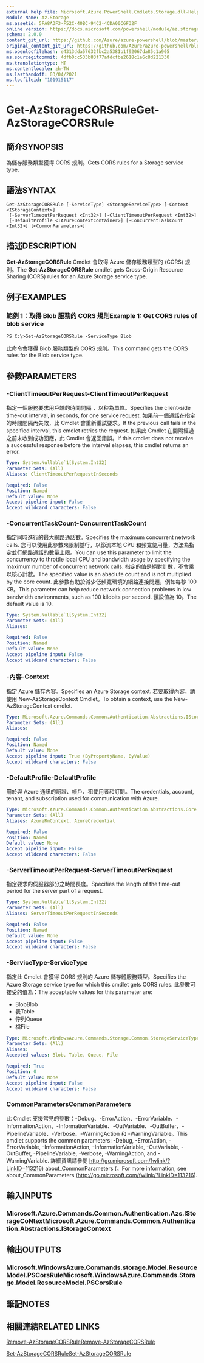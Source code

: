 ```yaml
---
external help file: Microsoft.Azure.PowerShell.Cmdlets.Storage.dll-Help.xml
Module Name: Az.Storage
ms.assetid: 5FA8A3F3-F52C-40BC-94C2-4CDA00C6F32F
online version: https://docs.microsoft.com/powershell/module/az.storage/get-azstoragecorsrule
schema: 2.0.0
content_git_url: https://github.com/Azure/azure-powershell/blob/master/src/Storage/Storage.Management/help/Get-AzStorageCORSRule.md
original_content_git_url: https://github.com/Azure/azure-powershell/blob/master/src/Storage/Storage.Management/help/Get-AzStorageCORSRule.md
ms.openlocfilehash: e4313dda57632fbc2a5381b1f92067da85c1a905
ms.sourcegitcommit: 4dfb0cc533b83f77afdcfbe2618c1e6c8d221330
ms.translationtype: MT
ms.contentlocale: zh-TW
ms.lasthandoff: 03/04/2021
ms.locfileid: "101915117"
---
```

# <span data-ttu-id="4c8ac-101">Get-AzStorageCORSRule</span><span class="sxs-lookup"><span data-stu-id="4c8ac-101">Get-AzStorageCORSRule</span></span>

## <span data-ttu-id="4c8ac-102">簡介</span><span class="sxs-lookup"><span data-stu-id="4c8ac-102">SYNOPSIS</span></span>
<span data-ttu-id="4c8ac-103">為儲存服務類型獲得 CORS 規則。</span><span class="sxs-lookup"><span data-stu-id="4c8ac-103">Gets CORS rules for a Storage service type.</span></span>

## <span data-ttu-id="4c8ac-104">語法</span><span class="sxs-lookup"><span data-stu-id="4c8ac-104">SYNTAX</span></span>

```
Get-AzStorageCORSRule [-ServiceType] <StorageServiceType> [-Context <IStorageContext>]
 [-ServerTimeoutPerRequest <Int32>] [-ClientTimeoutPerRequest <Int32>]
 [-DefaultProfile <IAzureContextContainer>] [-ConcurrentTaskCount <Int32>] [<CommonParameters>]
```

## <span data-ttu-id="4c8ac-105">描述</span><span class="sxs-lookup"><span data-stu-id="4c8ac-105">DESCRIPTION</span></span>
<span data-ttu-id="4c8ac-106">**Get-AzStorageCORSRule** Cmdlet 會取得 Azure 儲存服務類型的 (CORS) 規則。</span><span class="sxs-lookup"><span data-stu-id="4c8ac-106">The **Get-AzStorageCORSRule** cmdlet gets Cross-Origin Resource Sharing (CORS) rules for an Azure Storage service type.</span></span>

## <span data-ttu-id="4c8ac-107">例子</span><span class="sxs-lookup"><span data-stu-id="4c8ac-107">EXAMPLES</span></span>

### <span data-ttu-id="4c8ac-108">範例 1：取得 Blob 服務的 CORS 規則</span><span class="sxs-lookup"><span data-stu-id="4c8ac-108">Example 1: Get CORS rules of blob service</span></span>
```
PS C:\>Get-AzStorageCORSRule -ServiceType Blob
```

<span data-ttu-id="4c8ac-109">此命令會獲得 Blob 服務類型的 CORS 規則。</span><span class="sxs-lookup"><span data-stu-id="4c8ac-109">This command gets the CORS rules for the Blob service type.</span></span>

## <span data-ttu-id="4c8ac-110">參數</span><span class="sxs-lookup"><span data-stu-id="4c8ac-110">PARAMETERS</span></span>

### <span data-ttu-id="4c8ac-111">-ClientTimeoutPerRequest</span><span class="sxs-lookup"><span data-stu-id="4c8ac-111">-ClientTimeoutPerRequest</span></span>
<span data-ttu-id="4c8ac-112">指定一個服務要求用戶端的時間間隔 ，以秒為單位。</span><span class="sxs-lookup"><span data-stu-id="4c8ac-112">Specifies the client-side time-out interval, in seconds, for one service request.</span></span>
<span data-ttu-id="4c8ac-113">如果前一個通話在指定的時間間隔內失敗，此 Cmdlet 會重新重試要求。</span><span class="sxs-lookup"><span data-stu-id="4c8ac-113">If the previous call fails in the specified interval, this cmdlet retries the request.</span></span>
<span data-ttu-id="4c8ac-114">如果此 Cmdlet 在間隔經過之前未收到成功回應，此 Cmdlet 會返回錯誤。</span><span class="sxs-lookup"><span data-stu-id="4c8ac-114">If this cmdlet does not receive a successful response before the interval elapses, this cmdlet returns an error.</span></span>

```yaml
Type: System.Nullable`1[System.Int32]
Parameter Sets: (All)
Aliases: ClientTimeoutPerRequestInSeconds

Required: False
Position: Named
Default value: None
Accept pipeline input: False
Accept wildcard characters: False
```

### <span data-ttu-id="4c8ac-115">-ConcurrentTaskCount</span><span class="sxs-lookup"><span data-stu-id="4c8ac-115">-ConcurrentTaskCount</span></span>
<span data-ttu-id="4c8ac-116">指定同時進行的最大網路通話數。</span><span class="sxs-lookup"><span data-stu-id="4c8ac-116">Specifies the maximum concurrent network calls.</span></span>
<span data-ttu-id="4c8ac-117">您可以使用此參數來限制並行，以節流本地 CPU 和頻寬使用量，方法為指定並行網路通話的數量上限。</span><span class="sxs-lookup"><span data-stu-id="4c8ac-117">You can use this parameter to limit the concurrency to throttle local CPU and bandwidth usage by specifying the maximum number of concurrent network calls.</span></span>
<span data-ttu-id="4c8ac-118">指定的值是絕對計數，不會乘以核心計數。</span><span class="sxs-lookup"><span data-stu-id="4c8ac-118">The specified value is an absolute count and is not multiplied by the core count.</span></span>
<span data-ttu-id="4c8ac-119">此參數有助於減少低頻寬環境的網路連接問題，例如每秒 100 KB。</span><span class="sxs-lookup"><span data-stu-id="4c8ac-119">This parameter can help reduce network connection problems in low bandwidth environments, such as 100 kilobits per second.</span></span>
<span data-ttu-id="4c8ac-120">預設值為 10。</span><span class="sxs-lookup"><span data-stu-id="4c8ac-120">The default value is 10.</span></span>

```yaml
Type: System.Nullable`1[System.Int32]
Parameter Sets: (All)
Aliases:

Required: False
Position: Named
Default value: None
Accept pipeline input: False
Accept wildcard characters: False
```

### <span data-ttu-id="4c8ac-121">-內容</span><span class="sxs-lookup"><span data-stu-id="4c8ac-121">-Context</span></span>
<span data-ttu-id="4c8ac-122">指定 Azure 儲存內容。</span><span class="sxs-lookup"><span data-stu-id="4c8ac-122">Specifies an Azure Storage context.</span></span>
<span data-ttu-id="4c8ac-123">若要取得內容，請使用 New-AzStorageContext Cmdlet。</span><span class="sxs-lookup"><span data-stu-id="4c8ac-123">To obtain a context, use the New-AzStorageContext cmdlet.</span></span>

```yaml
Type: Microsoft.Azure.Commands.Common.Authentication.Abstractions.IStorageContext
Parameter Sets: (All)
Aliases:

Required: False
Position: Named
Default value: None
Accept pipeline input: True (ByPropertyName, ByValue)
Accept wildcard characters: False
```

### <span data-ttu-id="4c8ac-124">-DefaultProfile</span><span class="sxs-lookup"><span data-stu-id="4c8ac-124">-DefaultProfile</span></span>
<span data-ttu-id="4c8ac-125">用於與 Azure 通訊的認證、帳戶、租使用者和訂閱。</span><span class="sxs-lookup"><span data-stu-id="4c8ac-125">The credentials, account, tenant, and subscription used for communication with Azure.</span></span>

```yaml
Type: Microsoft.Azure.Commands.Common.Authentication.Abstractions.Core.IAzureContextContainer
Parameter Sets: (All)
Aliases: AzureRmContext, AzureCredential

Required: False
Position: Named
Default value: None
Accept pipeline input: False
Accept wildcard characters: False
```

### <span data-ttu-id="4c8ac-126">-ServerTimeoutPerRequest</span><span class="sxs-lookup"><span data-stu-id="4c8ac-126">-ServerTimeoutPerRequest</span></span>
<span data-ttu-id="4c8ac-127">指定要求的伺服器部分之時間長度。</span><span class="sxs-lookup"><span data-stu-id="4c8ac-127">Specifies the length of the time-out period for the server part of a request.</span></span>

```yaml
Type: System.Nullable`1[System.Int32]
Parameter Sets: (All)
Aliases: ServerTimeoutPerRequestInSeconds

Required: False
Position: Named
Default value: None
Accept pipeline input: False
Accept wildcard characters: False
```

### <span data-ttu-id="4c8ac-128">-ServiceType</span><span class="sxs-lookup"><span data-stu-id="4c8ac-128">-ServiceType</span></span>
<span data-ttu-id="4c8ac-129">指定此 Cmdlet 會獲得 CORS 規則的 Azure 儲存體服務類型。</span><span class="sxs-lookup"><span data-stu-id="4c8ac-129">Specifies the Azure Storage service type for which this cmdlet gets CORS rules.</span></span>
<span data-ttu-id="4c8ac-130">此參數可接受的值為：</span><span class="sxs-lookup"><span data-stu-id="4c8ac-130">The acceptable values for this parameter are:</span></span>
- <span data-ttu-id="4c8ac-131">Blob</span><span class="sxs-lookup"><span data-stu-id="4c8ac-131">Blob</span></span> 
- <span data-ttu-id="4c8ac-132">表</span><span class="sxs-lookup"><span data-stu-id="4c8ac-132">Table</span></span> 
- <span data-ttu-id="4c8ac-133">佇列</span><span class="sxs-lookup"><span data-stu-id="4c8ac-133">Queue</span></span> 
- <span data-ttu-id="4c8ac-134">檔</span><span class="sxs-lookup"><span data-stu-id="4c8ac-134">File</span></span>

```yaml
Type: Microsoft.WindowsAzure.Commands.Storage.Common.StorageServiceType
Parameter Sets: (All)
Aliases:
Accepted values: Blob, Table, Queue, File

Required: True
Position: 0
Default value: None
Accept pipeline input: False
Accept wildcard characters: False
```

### <span data-ttu-id="4c8ac-135">CommonParameters</span><span class="sxs-lookup"><span data-stu-id="4c8ac-135">CommonParameters</span></span>
<span data-ttu-id="4c8ac-136">此 Cmdlet 支援常見的參數：-Debug、-ErrorAction、-ErrorVariable、-InformationAction、-InformationVariable、-OutVariable、-OutBuffer、-PipelineVariable、-Verbose、-WarningAction 和 -WarningVariable。</span><span class="sxs-lookup"><span data-stu-id="4c8ac-136">This cmdlet supports the common parameters: -Debug, -ErrorAction, -ErrorVariable, -InformationAction, -InformationVariable, -OutVariable, -OutBuffer, -PipelineVariable, -Verbose, -WarningAction, and -WarningVariable.</span></span> <span data-ttu-id="4c8ac-137">詳細資訊請參閱 http://go.microsoft.com/fwlink/?LinkID=113216) about_CommonParameters (。</span><span class="sxs-lookup"><span data-stu-id="4c8ac-137">For more information, see about_CommonParameters (http://go.microsoft.com/fwlink/?LinkID=113216).</span></span>

## <span data-ttu-id="4c8ac-138">輸入</span><span class="sxs-lookup"><span data-stu-id="4c8ac-138">INPUTS</span></span>

### <span data-ttu-id="4c8ac-139">Microsoft.Azure.Commands.Common.Authentication.Azs.IStorageCoNtext</span><span class="sxs-lookup"><span data-stu-id="4c8ac-139">Microsoft.Azure.Commands.Common.Authentication.Abstractions.IStorageContext</span></span>

## <span data-ttu-id="4c8ac-140">輸出</span><span class="sxs-lookup"><span data-stu-id="4c8ac-140">OUTPUTS</span></span>

### <span data-ttu-id="4c8ac-141">Microsoft.WindowsAzure.Commands.storage.Model.ResourceModel.PSCorsRule</span><span class="sxs-lookup"><span data-stu-id="4c8ac-141">Microsoft.WindowsAzure.Commands.Storage.Model.ResourceModel.PSCorsRule</span></span>

## <span data-ttu-id="4c8ac-142">筆記</span><span class="sxs-lookup"><span data-stu-id="4c8ac-142">NOTES</span></span>

## <span data-ttu-id="4c8ac-143">相關連結</span><span class="sxs-lookup"><span data-stu-id="4c8ac-143">RELATED LINKS</span></span>

[<span data-ttu-id="4c8ac-144">Remove-AzStorageCORSRule</span><span class="sxs-lookup"><span data-stu-id="4c8ac-144">Remove-AzStorageCORSRule</span></span>](./Remove-AzStorageCORSRule.md)

[<span data-ttu-id="4c8ac-145">Set-AzStorageCORSRule</span><span class="sxs-lookup"><span data-stu-id="4c8ac-145">Set-AzStorageCORSRule</span></span>](./Set-AzStorageCORSRule.md)


